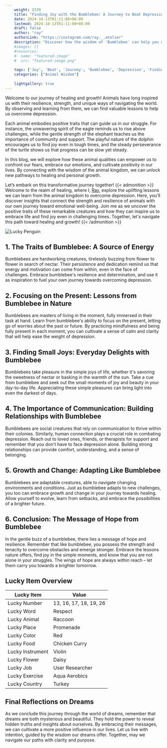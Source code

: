 ```yaml
---
    weight: 2339
    title: "Finding Joy with the Bumblebee: A Journey to Beat Depression"  # Assuming 'title' column exists
    date: 2024-10-13T01:11:00+08:00
    lastmod: 2024-10-13T01:11:00+08:00
    draft: false
    author: "ray"
    authorLink: "https://instagram.com/ray._.atelier"
    description: "Discover how the wisdom of 'Bumblebee' can help you overcome depression and find joy in your life journey."
    #images: []
    #resources:
    #- name: "featured-image"
    #  src: "featured-image.png"
    
    tags: ['Joy', 'Beat', 'Journey', 'Bumblebee', 'Depression', 'Finding']
    categories: ["Animal Wisdom"]
    
    lightgallery: true
---
```

    
Welcome to our journey of healing and growth! Animals have long inspired us with their resilience, strength, and unique ways of navigating the world. By observing and learning from them, we can find valuable lessons to help us overcome depression.

Each animal embodies positive traits that can guide us in our struggle. For instance, the unwavering spirit of the eagle reminds us to rise above challenges, while the gentle strength of the elephant teaches us the importance of community and support. The playful nature of the dolphin encourages us to find joy even in tough times, and the steady perseverance of the turtle shows us that progress can be slow yet steady.

In this blog, we will explore how these animal qualities can empower us to confront our fears, embrace our emotions, and cultivate positivity in our lives. By connecting with the wisdom of the animal kingdom, we can unlock new pathways to healing and personal growth.

Let’s embark on this transformative journey together!
{{< admonition >}}
Welcome to the realm of healing, where I, [Ray](https://instagram.com/ray._.atelier), explore the uplifting lessons we can learn from the animal kingdom to overcome depression. Here, you’ll discover insights that connect the strength and resilience of animals with our own journey toward emotional well-being. Join me as we uncover the positive traits of these remarkable creatures and how they can inspire us to embrace life and find joy even in challenging times. Together, let's navigate this path toward healing and growth!
{{< /admonition >}}

![Lucky Penguin](https://cdn.pixabay.com/photo/2024/09/07/02/34/penguins-9028827_1280.jpg "Lucky Penguin")

## 1. The Traits of Bumblebee: A Source of Energy
Bumblebees are hardworking creatures, tirelessly buzzing from flower to flower in search of nectar. Their persistence and dedication remind us that energy and motivation can come from within, even in the face of challenges. Embrace bumblebee's resilience and determination, and use it as inspiration to fuel your own journey towards overcoming depression.

## 2. Focusing on the Present: Lessons from Bumblebee in Nature
Bumblebees are masters of living in the moment, fully immersed in their task at hand. Learn from bumblebee's ability to focus on the present, letting go of worries about the past or future. By practicing mindfulness and being fully present in each moment, you can cultivate a sense of calm and clarity that will help ease the weight of depression.

## 3. Finding Small Joys: Everyday Delights with Bumblebee
Bumblebees take pleasure in the simple joys of life, whether it's savoring the sweetness of nectar or basking in the warmth of the sun. Take a cue from bumblebee and seek out the small moments of joy and beauty in your day-to-day life. Appreciating these simple pleasures can bring light into even the darkest of days.

## 4. The Importance of Communication: Building Relationships with Bumblebee
Bumblebees are social creatures that rely on communication to thrive within their colonies. Similarly, human connection plays a crucial role in combating depression. Reach out to loved ones, friends, or therapists for support and remember that you don't have to face depression alone. Building strong relationships can provide comfort, understanding, and a sense of belonging.

## 5. Growth and Change: Adapting Like Bumblebee
Bumblebees are adaptable creatures, able to navigate changing environments and conditions. Just as bumblebee adapts to new challenges, you too can embrace growth and change in your journey towards healing. Allow yourself to evolve, learn from setbacks, and embrace the possibilities of a brighter future.

## 6. Conclusion: The Message of Hope from Bumblebee
In the gentle buzz of a bumblebee, there lies a message of hope and resilience. Remember that like bumblebee, you possess the strength and tenacity to overcome obstacles and emerge stronger. Embrace the lessons nature offers, find joy in the simple moments, and know that you are not alone in your struggles. The wings of hope are always within reach – let them carry you towards a brighter tomorrow.


## Lucky Item Overview
| Lucky Item          | Value              |
|---------------|--------------------|
| Lucky Number        | 13, 16, 17, 18, 19, 26  |
| Lucky Word          | Respect |
| Lucky Animal        | Raccoon |
| Lucky Place         | Promenade     |
| Lucky Color         | Red     |
| Lucky Food          | Chicken Curry      |
| Lucky Instrument    | Violin |
| Lucky Flower        | Daisy    |
| Lucky Job           | User Researcher       |
| Lucky Exercise      | Aqua Aerobics  |
| Lucky Country       | Turkey    |


##  Final Reflections on Dreams

As we conclude this journey through the world of dreams, remember that dreams are both mysterious and beautiful. They hold the power to reveal hidden truths and insights about ourselves. By embracing their messages, we can cultivate a more positive influence in our lives. Let us live with intention, guided by the wisdom our dreams offer. Together, may we navigate our paths with clarity and purpose.
